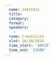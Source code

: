 ```yaml
---
  name: 24d1t3s1
  title: 
  category: 
  format: 
  speakers: 
    - 
  room: Créativité
  slot: 10/10/2024
  time_start: '10h15'
  time_end: '11h00'
---
```

